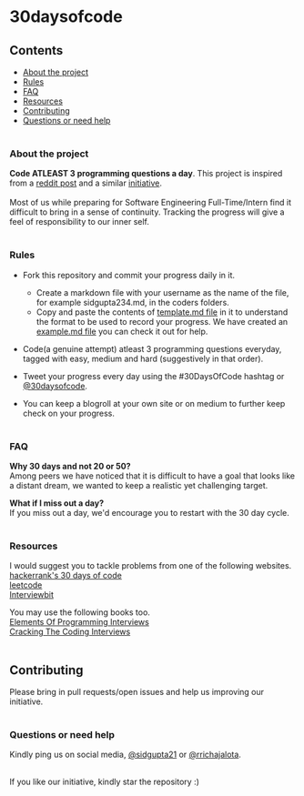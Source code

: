 # 30daysofcode

## Contents
* [About the project](#about-the-project)  
* [Rules](#rules)
* [FAQ](#faq)
* [Resources](#resources)
* [Contributing](#contributing)
* [Questions or need help](#questions-or-need-help)<br><br>

### About the project
**Code ATLEAST 3 programming questions a day**. This project is inspired from a [reddit post](https://www.reddit.com/r/cscareerquestions/comments/57hybf/i_sucked_at_algorithms_but_got_better_and_you_can) and a similar [initiative](https://github.com/Kallaway/100-days-of-code).<br><br>
Most of us while preparing for Software Engineering Full-Time/Intern find it difficult to bring in a sense of continuity. Tracking the progress will give a feel of responsibility to our inner self.<br><br> 

### Rules

 - Fork this repository and commit your progress daily in it.
	 - Create a markdown file with your username as the name of the file, for example sidgupta234.md, in the coders folders.
	 - Copy and paste the contents of [template.md file](https://github.com/sidgupta234/30daysofcode/blob/master/coders/template.md) in it to understand the format to be used to record your progress. We have created an [example.md file](https://github.com/sidgupta234/30daysofcode/blob/master/coders/example_file.md) you can check it out for help.
	
 - Code(a genuine attempt) atleast 3 programming questions everyday, tagged with easy, medium and hard (suggestively in that order).
 - Tweet your progress every day using the #30DaysOfCode hashtag or [@30daysofcode](https://www.twitter.com/30daysofcode).
 - You can keep a blogroll at your own site or on medium to further keep check on your progress.<br><br>


### FAQ 

**Why 30 days and not 20 or 50?**<br>
Among peers we have noticed that it is difficult to have a goal that looks like a distant dream, we wanted to keep a realistic yet challenging target.

**What if I miss out a day?**<br>
If you miss out a day, we'd encourage you to restart with the 30 day cycle. <br><br>

### Resources
I would suggest you to tackle problems from one of the following websites.<br>
[hackerrank's 30 days of code](https://www.hackerrank.com/domains/tutorials/30-days-of-code)<br>
[leetcode](http://www.leetcode.com/)<br>
[Interviewbit](https://www.interviewbit.com)<br> 

You may use the following books too.<br>
[Elements Of Programming Interviews](http://elementsofprogramminginterviews.com/)<br>
[Cracking The Coding Interviews](https://www.careercup.com/book)<br><br>

## Contributing
Please bring in pull requests/open issues and help us improving our initiative.<br><br>

### Questions or need help
Kindly ping us on social media, [@sidgupta21](https://twitter.com/sid21g) or [@rrichajalota](https://twitter.com/rrichajalota).<br><br>

If you like our initiative, kindly star the repository :)
